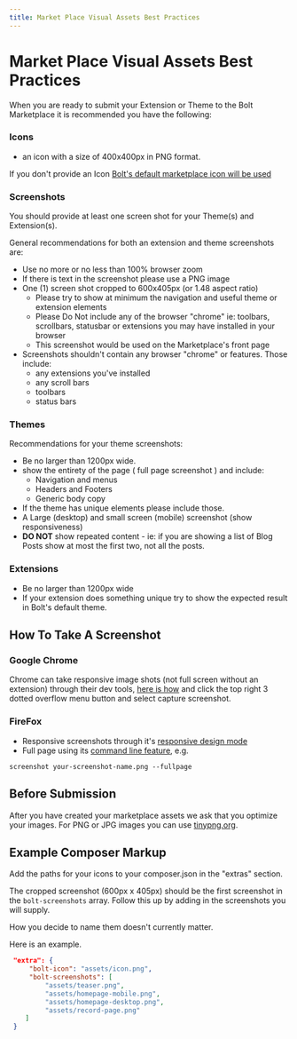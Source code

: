 ```yaml
---
title: Market Place Visual Assets Best Practices
---
```

Market Place Visual Assets Best Practices
=========================================

When you are ready to submit your Extension or Theme to the Bolt Marketplace it
is recommended you have the following:

### Icons

 * an icon with a size of 400x400px in PNG format.

If you don't provide an Icon [Bolt's default marketplace icon will be used](https://extensions.bolt.cm/files/bolt-extension.png)


### Screenshots

You should provide at least one screen shot for your Theme(s) and Extension(s).

General recommendations for both an extension and theme screenshots are:

* Use no more or no less than 100% browser zoom
* If there is text in the screenshot please use a PNG image
* One (1) screen shot cropped to 600x405px (or 1.48 aspect ratio)
  * Please try to show at minimum the navigation and useful theme or extension elements
  * Please Do Not include any of the browser "chrome" ie: 
    toolbars, scrollbars, statusbar or extensions you may have installed in your browser
  * This screenshot would be used on the Marketplace's front page
* Screenshots shouldn't contain any browser "chrome" or features. Those include:
  * any extensions you've installed
  * any scroll bars
  * toolbars
  * status bars 


### Themes

Recommendations for your theme screenshots:

* Be no larger than 1200px wide.
* show the entirety of the page ( full page screenshot ) and include:
  * Navigation and menus
  * Headers and Footers
  * Generic body copy
* If the theme has unique elements please include those.
* A Large (desktop) and small screen (mobile) screenshot (show responsiveness)
* __DO NOT__ show repeated content - ie: if you are showing a list of Blog Posts
  show at most the first two, not all the posts. 

### Extensions

* Be no larger than 1200px wide 
* If your extension does something unique try to show the expected result in 
  Bolt's default theme. 

  
How To Take A Screenshot
-------------------------

### Google Chrome 

Chrome can take responsive image shots (not full screen without an extension)
through their dev tools, [here is how](https://developers.google.com/web/tools/chrome-devtools/iterate/device-mode/emulate-mobile-viewports) and click the top right 3 dotted overflow menu button and select capture screenshot. 

### FireFox

  * Responsive screenshots through it's [responsive design mode](https://developer.mozilla.org/en-US/docs/Tools/Responsive_Design_Mode)
  * Full page using its [command line feature](https://developer.mozilla.org/en-US/docs/Tools/GCLI), e.g.
```
screenshot your-screenshot-name.png --fullpage
``` 

Before Submission
-----------------

After you have created your marketplace assets we ask that you optimize your images. For PNG or JPG images you can use [tinypng.org](https://tinypng.com/).

Example Composer Markup
-----------------------

Add the paths for your icons to your composer.json in the "extras" section. 

The cropped screenshot (600px x 405px) should be the first screenshot in the 
`bolt-screenshots` array. Follow this up by adding in the screenshots you will supply. 

How you decide to name them doesn't currently matter.

Here is an example.

```json
 "extra": {
     "bolt-icon": "assets/icon.png",
     "bolt-screenshots": [
         "assets/teaser.png",
         "assets/homepage-mobile.png",
         "assets/homepage-desktop.png",
         "assets/record-page.png"
    ]
 }
```
